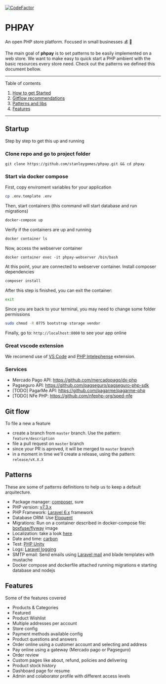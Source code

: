 [![CodeFactor](https://www.codefactor.io/repository/github/stanleygomes/phpay/badge)](https://www.codefactor.io/repository/github/stanleygomes/phpay)

# PHPAY

An open PHP store platform. Focused in small businesses 💰 🛒

The main goal of **phpay** is to set patterns to be easily implemented on a web store. We want to make easy to quick start a PHP ambient with the basic resources every store need. Check out the patterns we defined this document bellow.

*******
Table of contents 
 1. [How to get Started](#startup)
 2. [Gitflow recommendations](#gitflow)
 3. [Patterns and libs](#patterns)
 3. [Features](#features)
*******

<div id='startup'/>

## Startup

Step by step to get this up and running

### Clone repo and go to project folder

```
git clone https://github.com/stanleygomes/phpay.git && cd phpay
```

### Start via docker compose

First, copy enviroment variables for your application

```bash
cp .env.template .env
```

Then, start containers (this command will start database and run migrations)

```bash
docker-compose up
```

Verify if the containers are up and running

```bash
docker container ls
```

Now, access the webserver container

```
docker container exec -it phpay-webserver /bin/bash
```

At this point, your are connected to webserver container. Install composer dependencies

```bash
composer install
```

After this step is finished, you can exit the container:

```bash
exit
```

Since you are back to your terminal, you may need to change some folder permissions

```bash
sudo chmod -R 0775 bootstrap storage vendor
```

Finally, go to: `http://localhost:8000` to see your app online

### Great vscode extension

We recomend use of [VS Code](https://code.visualstudio.com) and [PHP Intelephense](https://marketplace.visualstudio.com/items?itemName=bmewburn.vscode-intelephense-client) extension.

### Services

- Mercado Pago API: https://github.com/mercadopago/dx-php
- Pagseguro API: https://github.com/pagseguro/pagseguro-php-sdk
- [TODO] PagarMe API: https://github.com/pagarme/pagarme-php
- [TODO] NFe PHP: https://github.com/nfephp-org/sped-nfe

<div id='gitflow'/>

## Git flow

To file a new a feature

- create a branch from `master` branch. Use the pattern: `feature/description`
- file a pull request on `master` branch
- since your PR is aproved, it will be merged to `master` branch
- in a moment in time we'll create a release, using the pattern: `release/vX.X.X`

<div id='patterns'/>

## Patterns

These are some of patterns definitions to help us to keep a default arquitecture.

- Package manager: [composer](https://getcomposer.org), sure
- PHP version: [v7.3.x](https://www.php.net/releases/7_3_0.php)
- PHP Framework: [Laravel 6.x](https://laravel.com/docs/6.x) framework
- Database ORM: Use [Eloquent](https://laravel.com/docs/7.x/eloquent)
- Migrations: Run on a container described in docker-compose file: [boxfuse/flyway](https://hub.docker.com/r/boxfuse/flyway/dockerfile) image
- Localization: take a look [here](https://laravel.com/docs/7.x/localization)
- Date and time: [carbon](https://carbon.nesbot.com/)
- Test: [PHP Unity](https://phpunit.de/index.html)
- Logs: [Laravel logging](https://laravel.com/docs/7.x/logging)
- SMTP email: Send emails using [Laravel mail](https://laravel.com/docs/7.x/mail) and blade templates with mustache
- Docker compose and dockerfile attached running migrations e starting database and nodejs

<div id='features'/>

## Features

Some of the features covered

- Products & Categories
- Featured
- Product Wishlist
- Multiple addresses per account
- Store config
- Payment methods available config
- Product questions and answers
- Order online using a customer account and selecting and address
- Pay online using a gateway (Mercado pago or Pagseguro)
- Order review
- Custom pages like about, refund, policies and delivering
- Product stock history 
- Dashboard page for resume
- Admin and colaborator profile with different access levels

